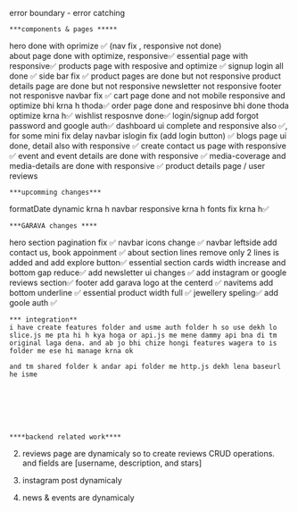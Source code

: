 error boundary - error catching

    ***components & pages *****
hero done with oprimize ✅ (nav fix , responsive not done)   
about page done with optimize, responsive✅
essential page with responsive✅
products page with resposive and optimize ✅
signup login all done ✅
side bar fix ✅
product pages are done but not responsive
product details page are done but not responsive
newsletter not responsive
footer not responisve
navbar fix ✅
cart page done and not mobile responsive and optimize bhi krna h thoda✅
order page done and resposinve bhi done thoda optimize krna h✅
wishlist  resposnve done✅
login/signup add forgot password and google auth✅
dashboard ui complete and responsive also ✅, for some mini fix delay
navbar islogin fix (add login button) ✅
blogs page ui done, detail also  with responsive ✅ 
create contact us page   with responsive ✅ 
event and event details are done with responsive ✅ 
media-coverage and media-details are done with responsive ✅ 
product details page / user reviews 

    ***upcomming changes***
formatDate dynamic krna h 
navbar responsive krna h
fonts fix krna h✅



    ***GARAVA changes ****
hero section pagination fix ✅
navbar icons change  ✅ 
navbar leftside add contact us, book appoinment ✅
about section  lines remove only 2 lines is added and add explore button✅
essential section cards width increase and bottom gap reduce✅
add newsletter ui changes ✅
add instagram or google reviews section✅
footer add garava logo at the centerd ✅
navitems add bottom underline ✅
essential product width full ✅
jewellery speling✅
add goole auth ✅


    *** integration**
    i have create features folder and usme auth folder h so use dekh lo slice.js me pta hi h kya hoga or api.js me mene dammy api bna di tm original laga dena. and ab jo bhi chize hongi features wagera to is folder me ese hi manage krna ok

    and tm shared folder k andar api folder me http.js dekh lena baseurl he isme







    ****backend related work****


2) reviews page are dynamicaly so to create reviews CRUD operations. and fields are [username, description, and stars]

2) instagram post dynamicaly 

3) news & events are dynamicaly

